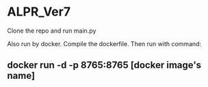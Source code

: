 # ALPR_Ver7

Clone the repo and run main.py

Also run by docker. Compile the dockerfile. Then run with command:
## docker run -d -p 8765:8765 [docker image's name]
